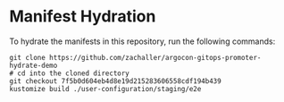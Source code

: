 # Manifest Hydration

To hydrate the manifests in this repository, run the following commands:

```shell
git clone https://github.com/zachaller/argocon-gitops-promoter-hydrate-demo
# cd into the cloned directory
git checkout 7f5b0d604eb4d8e19d215283606558cdf194b439
kustomize build ./user-configuration/staging/e2e
```
